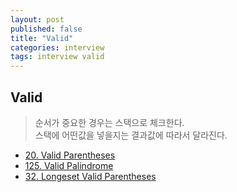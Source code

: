 ```yaml
---
layout: post
published: false
title: "Valid"
categories: interview
tags: interview valid
---
```


## Valid
> 순서가 중요한 경우는 스택으로 체크한다.   
> 스택에 어떤값을 넣을지는 결과값에 따라서 달라진다.

- [20. Valid Parentheses](https://leetcode.com/problems/valid-parentheses/)
- [125. Valid Palindrome](https://leetcode.com/problems/valid-palindrome/)
- [32. Longeset Valid Parentheses]()

